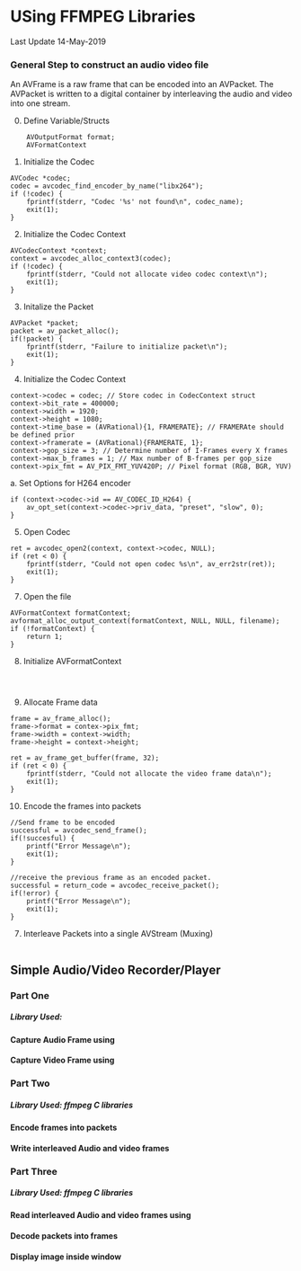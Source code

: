 # USing FFMPEG Libraries
Last Update 14-May-2019

### General Step to construct an audio video file
An AVFrame is a raw frame that can be encoded into an AVPacket.
The AVPacket is written to a digital container by interleaving the audio and video into
one stream.

0. Define Variable/Structs

```
	AVOutputFormat format;
	AVFormatContext
```

1. Initialize the Codec

```
AVCodec *codec;
codec = avcodec_find_encoder_by_name("libx264");
if (!codec) {
	fprintf(stderr, "Codec '%s' not found\n", codec_name);
	exit(1);
}
```

2. Initialize the Codec Context

```
AVCodecContext *context;
context = avcodec_alloc_context3(codec); 
if (!codec) {
	fprintf(stderr, "Could not allocate video codec context\n");
	exit(1);
}
```

3. Initalize the Packet

```
AVPacket *packet;
packet = av_packet_alloc();
if(!packet) {
	fprintf(stderr, "Failure to initialize packet\n");
	exit(1);
}
```

4. Initialize the Codec Context

```
context->codec = codec; // Store codec in CodecContext struct
context->bit_rate = 400000;
context->width = 1920;
context->height = 1080;
context->time_base = (AVRational){1, FRAMERATE}; // FRAMERAte should be defined prior
context->framerate = (AVRational){FRAMERATE, 1};
context->gop_size = 3; // Determine number of I-Frames every X frames
context->max_b_frames = 1; // Max number of B-frames per gop_size
context->pix_fmt = AV_PIX_FMT_YUV420P; // Pixel format (RGB, BGR, YUV)
```

a. Set Options for H264 encoder

```
if (context->codec->id == AV_CODEC_ID_H264) {
	av_opt_set(context->codec->priv_data, "preset", "slow", 0);
}
```

5. Open Codec

```
ret = avcodec_open2(context, context->codec, NULL);
if (ret < 0) {
	fprintf(stderr, "Could not open codec %s\n", av_err2str(ret));
	exit(1);
}
```


7. Open the file

```
AVFormatContext formatContext;
avformat_alloc_output_context(formatContext, NULL, NULL, filename);
if (!formatContext) {
	return 1;
}

```

8. Initialize AVFormatContext

```



```

9. Allocate Frame data

```
frame = av_frame_alloc();
frame->format = contex->pix_fmt;
frame->width = context->width;
frame->height = context->height;

ret = av_frame_get_buffer(frame, 32);
if (ret < 0) {
	fprintf(stderr, "Could not allocate the video frame data\n");
	exit(1);
}
```


10. Encode the frames into packets

```
//Send frame to be encoded
successful = avcodec_send_frame();
if(!succesful) {
	printf("Error Message\n");
	exit(1);
}

//receive the previous frame as an encoded packet.
successful = return_code = avcodec_receive_packet();
if(!error) {
	printf("Error Message\n");
	exit(1);
}
```

7. Interleave Packets into a single AVStream (Muxing)

```
```



## Simple Audio/Video Recorder/Player
### Part One
##### Library Used: 
#### Capture Audio Frame using

#### Capture Video Frame using

### Part Two
##### Library Used: ffmpeg C libraries

#### Encode frames into packets 

#### Write interleaved Audio and video frames  

### Part Three
##### Library Used: ffmpeg C libraries
#### Read interleaved Audio and video frames using 

#### Decode packets into frames

#### Display image inside window
